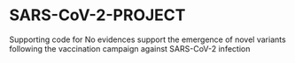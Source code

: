 # SARS-CoV-2-PROJECT
Supporting code for No evidences support the emergence of novel variants following the  vaccination campaign against SARS-CoV-2 infection
